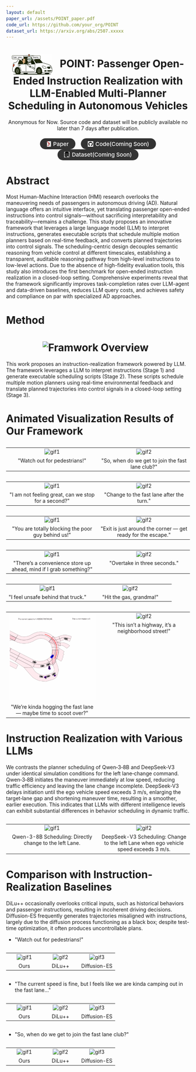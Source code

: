```yaml
---
layout: default
paper_url: /assets/POINT_paper.pdf
code_url: https://github.com/your_org/POINT
dataset_url: https://arxiv.org/abs/2507.xxxxx
---
```


<style>
/* 隐藏 header 区域里指向主页的那条站点标题链接 */
header a[href="/"], /* 如果是根目录链接 */
header .site-title, /* 如果有 site-title 之类的 class */
.navbar-brand       /* 或者 bootstrap 里叫 navbar‑brand 的 */
{
  display: none !important;
}
</style>

<style>
.pill-bar{
  text-align:center;
  margin: 1.2rem 0 2rem;
}
.pill-bar a{
  display:inline-flex;
  align-items:center;
  gap:.4em;
  padding:.45rem 1.15rem;
  margin:0 .35rem;
  background:#333;
  color:#fff !important;
  border-radius:9999px;
  font-weight:500;
  text-decoration:none;
  font-size:0.95rem;
  line-height:1;
  transition:background .15s;
}
.pill-bar a:hover{ background:#555; }
.pill-bar img, .pill-bar i{
  height:1em;
  width:auto;
}

/* 1) 隐藏指向首页的第一个裸链接 */
body > a[href="/"],
body > a[href="{{ "/" | relative_url }}"],
body > a[href^="https://anonymous-ai97.github.io"]{
  display:none !important;
}

/* 保险：如果上面仍不中，就用这个“兜底” */
body > a:first-of-type{
  display:none !important;
}
</style>





<h1 align="center"><img src="/assets/Icon.png" alt="Paper Icon" style="height:2em; vertical-align:middle; margin-right:0.5em;"> POINT: Passenger Open-Ended Instruction Realization with LLM-Enabled Multi-Planner Scheduling in Autonomous Vehicles</h1>
<p align="center"> Anonymous for Now. Source code and dataset will be publicly available no later than 7 days after publication.</p>


<div class="pill-bar">
  <a href="{{ page.paper_url }}"><img src="/assets/arxiv_icon.svg" alt=""> Paper</a>
  <a href="{{ page.code_url }}"><img src="/assets/github_icon.svg" alt=""> Code(Coming Soon)</a>
  <a href="{{ page.arxiv_url }}"><img src="/assets/dataset_icon.png" alt=""> Dataset(Coming Soon)</a>
</div>



# Abstract
Most Human-Machine Interaction (HMI) research overlooks the maneuvering needs of passengers in autonomous driving (AD). Natural language offers an intuitive interface, yet translating passenger open-ended instructions into control signals—without sacrificing interpretability and traceability—remains a challenge. This study proposes an innovative framework that leverages a large language model (LLM) to interpret instructions, generates executable scripts that schedule multiple motion planners based on real-time feedback, and converts planned trajectories into control signals. The scheduling-centric design decouples semantic reasoning from vehicle control at different timescales, establishing a transparent, auditable reasoning pathway from high-level instructions to low-level actions. Due to the absence of high-fidelity evaluation tools, this study also introduces the first benchmark for open-ended instruction realization in a closed-loop setting. Comprehensive experiments reveal that the framework significantly improves task-completion rates over LLM-agent and data-driven baselines, reduces LLM query costs, and achieves safety and compliance on par with specialized AD approaches.




# Method
<h1 align="center"><img src="/assets/Overview.png" alt="Framwork Overview" style="height:15em; vertical-align:middle; margin-right:0.5em;"></h1>

This work proposes an instruction-realization framework powered by LLM. The framework leverages a LLM to interpret instructions (Stage 1) and generate executable scheduling scripts (Stage 2). These scripts schedule multiple motion planners using real-time environmental feedback and translate planned trajectories into control signals in a closed-loop setting (Stage 3).







# Animated Visualization Results of Our Framework
<table style="width:100%; border:none; margin:2em 0;">
  <tr>
    <td style="text-align:center; vertical-align:top; width:50%;">
      <img src="/assets/Left_Lane_Change_1.gif" alt="gif1" style="max-width:100%; height:auto;">
      <figcaption style="margin-top:0.5em;">"Watch out for pedestrians!"</figcaption>
    </td>
    <td style="text-align:center; vertical-align:top; width:50%;">
      <img src="/assets/Left_Lane_Change_2.gif" alt="gif2" style="max-width:100%; height:auto;">
      <figcaption style="margin-top:0.5em;">"So, when do we get to join the fast lane club?"</figcaption>
    </td>
  </tr>
</table>


<table style="width:100%; border:none; margin:2em 0;">
  <tr>
    <td style="text-align:center; vertical-align:top; width:50%;">
      <img src="/assets/Pull_Over_2.gif" alt="gif1" style="max-width:100%; height:auto;">
      <figcaption style="margin-top:0.5em;">"I am not feeling great, can we stop for a second?"</figcaption>
    </td>
    <td style="text-align:center; vertical-align:top; width:50%;">
      <img src="/assets/Compositional_1.gif" alt="gif2" style="max-width:100%; height:auto;">
      <figcaption style="margin-top:0.5em;">"Change to the fast lane after the turn."</figcaption>
    </td>
  </tr>
</table>



<table style="width:100%; border:none; margin:2em 0;">
  <tr>
    <td style="text-align:center; vertical-align:top; width:50%;">
      <img src="/assets/Right_Lane_Change_1.gif" alt="gif1" style="max-width:100%; height:auto;">
      <figcaption style="margin-top:0.5em;">"You are totally blocking the poor guy behind us!"</figcaption>
    </td>
    <td style="text-align:center; vertical-align:top; width:50%;">
      <img src="/assets/Right_Lane_Change_2.gif" alt="gif2" style="max-width:100%; height:auto;">
      <figcaption style="margin-top:0.5em;">"Exit is just around the corner — get ready for the escape."</figcaption>
    </td>
  </tr>
</table>




<table style="width:100%; border:none; margin:2em 0;">
  <tr>
    <td style="text-align:center; vertical-align:top; width:50%;">
      <img src="/assets/Pull_Over_3.gif" alt="gif1" style="max-width:100%; height:auto;">
      <figcaption style="margin-top:0.5em;">"There’s a convenience store up ahead, mind if I grab something?"</figcaption>
    </td>
    <td style="text-align:center; vertical-align:top; width:50%;">
      <img src="/assets/Compositional_2.gif" alt="gif2" style="max-width:100%; height:auto;">
      <figcaption style="margin-top:0.5em;">"Overtake in three seconds."</figcaption>
    </td>
  </tr>
</table>





<table style="width:100%; border:none; margin:2em 0;">
  <tr>
    <td style="text-align:center; vertical-align:top; width:50%;">
      <img src="/assets/Left_Lane_Change_4.gif" alt="gif1" style="max-width:100%; height:auto;">
      <figcaption style="margin-top:0.5em;">"I feel unsafe behind that truck."</figcaption>
    </td>
    <td style="text-align:center; vertical-align:top; width:50%;">
      <img src="/assets/Acceleration_1.gif" alt="gif2" style="max-width:100%; height:auto;">
      <figcaption style="margin-top:0.5em;">"Hit the gas, grandma!"</figcaption>
    </td>
  </tr>
</table>


<table style="width:100%; border:none; margin:2em 0;">
  <tr>
    <td style="text-align:center; vertical-align:top; width:50%;">
      <img src="/assets/Left_Lane_Change_5.gif" alt="gif1" style="max-width:100%; height:auto;">
      <figcaption style="margin-top:0.5em;">"We’re kinda hogging the fast lane — maybe time to scoot over?"</figcaption>
    </td>
    <td style="text-align:center; vertical-align:top; width:50%;">
      <img src="/assets/Deceleration.gif" alt="gif2" style="max-width:100%; height:auto;">
      <figcaption style="margin-top:0.5em;">"This isn’t a highway, it’s a neighborhood street!"</figcaption>
    </td>
  </tr>
</table>










# Instruction Realization with Various LLMs

We contrasts the planner scheduling of Qwen‑3‑8B and DeepSeek‑V3 under identical simulation conditions for the left lane‑change command. Qwen‑3‑8B initiates the maneuver immediately at low speed, reducing traffic efficiency and leaving the lane change incomplete. DeepSeek‑V3 delays initiation until the ego vehicle speed exceeds 3 m/s, enlarging the target‑lane gap and shortening maneuver time, resulting in a smoother, earlier execution. This indicates that LLMs with different intelligence levels can exhibit substantial differences in behavior scheduling in dynamic traffic.

<table style="width:100%; border:none; margin:2em 0;">
  <tr>
    <td style="text-align:center; vertical-align:top; width:50%;">
      <img src="/assets/SLM_1.gif" alt="gif1" style="max-width:100%; height:auto;">
      <figcaption style="margin-top:0.5em;">Qwen-3-8B Scheduling: Directly change to the left Lane.</figcaption>
    </td>
    <td style="text-align:center; vertical-align:top; width:50%;">
      <img src="/assets/LLM_1.gif" alt="gif2" style="max-width:100%; height:auto;">
      <figcaption style="margin-top:0.5em;">DeepSeek-V3 Scheduling: Change to the left Lane when ego vehicle speed exceeds 3 m/s.</figcaption>
    </td>
  </tr>
</table>





# Comparison with Instruction-Realization Baselines
DiLu++ occasionally overlooks critical inputs, such as historical behaviors and passenger instructions, resulting in incoherent driving decisions. Diffusion-ES frequently generates trajectories misaligned with instructions, largely due to the diffusion process functioning as a black box; despite test-time optimization, it often produces uncontrollable plans.

- "Watch out for pedestrians!"
<table style="width:100%; border:none; margin:2em 0;">
  <tr>
    <td style="text-align:center; vertical-align:top; width:33.33%;">
      <img src="/assets/ChiTu.gif" alt="gif1" style="max-width:100%; height:auto;">
      <figcaption style="margin-top:0.5em;">Ours</figcaption>
    </td>
    <td style="text-align:center; vertical-align:top; width:33.33%;">
      <img src="/assets/DiLu++.gif" alt="gif2" style="max-width:100%; height:auto;">
      <figcaption style="margin-top:0.5em;">DiLu++</figcaption>
    </td>
    <td style="text-align:center; vertical-align:top; width:33.33%;">
      <img src="/assets/DiffusiomES.gif" alt="gif3" style="max-width:100%; height:auto;">
      <figcaption style="margin-top:0.5em;">Diffusion-ES</figcaption>
    </td>
  </tr>
</table>



- "The current speed is fine, but I feels like we are kinda camping out in the fast lane..."
  
<table style="width:100%; border:none; margin:2em 0;">
  <tr>
    <td style="text-align:center; vertical-align:top; width:33.33%;">
      <img src="/assets/ChiTu_2.gif" alt="gif1" style="max-width:100%; height:auto;">
      <figcaption style="margin-top:0.5em;">Ours</figcaption>
    </td>
    <td style="text-align:center; vertical-align:top; width:33.33%;">
      <img src="/assets/DiLu++_2.gif" alt="gif2" style="max-width:100%; height:auto;">
      <figcaption style="margin-top:0.5em;">DiLu++</figcaption>
    </td>
    <td style="text-align:center; vertical-align:top; width:33.33%;">
      <img src="/assets/DiffusionES_2.gif" alt="gif3" style="max-width:100%; height:auto;">
      <figcaption style="margin-top:0.5em;">Diffusion-ES</figcaption>
    </td>
  </tr>
</table>


- "So, when do we get to join the fast lane club?"
  
<table style="width:100%; border:none; margin:2em 0;">
  <tr>
    <td style="text-align:center; vertical-align:top; width:33.33%;">
      <img src="/assets/ChiTu_3.gif" alt="gif1" style="max-width:100%; height:auto;">
      <figcaption style="margin-top:0.5em;">Ours</figcaption>
    </td>
    <td style="text-align:center; vertical-align:top; width:33.33%;">
      <img src="/assets/DiLu++_3.gif" alt="gif2" style="max-width:100%; height:auto;">
      <figcaption style="margin-top:0.5em;">DiLu++</figcaption>
    </td>
    <td style="text-align:center; vertical-align:top; width:33.33%;">
      <img src="/assets/DiffusionES_3.gif" alt="gif3" style="max-width:100%; height:auto;">
      <figcaption style="margin-top:0.5em;">Diffusion-ES</figcaption>
    </td>
  </tr>
</table>

